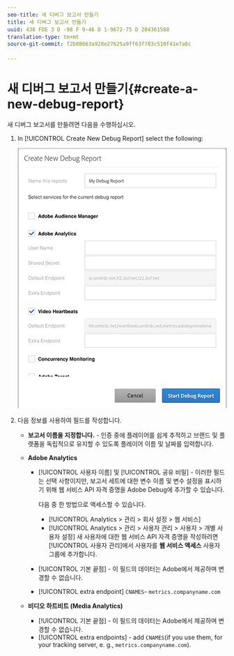 ```yaml
---
seo-title: 새 디버그 보고서 만들기
title: 새 디버그 보고서 만들기
uuid: 438 FDE 3 D -98 F 9-46 D 1-9672-75 D 204361568
translation-type: tm+mt
source-git-commit: f2b08663a928e27625a9ff63f783c510f41e7a8c

---
```



# 새 디버그 보고서 만들기{#create-a-new-debug-report}

새 디버그 보고서를 만들려면 다음을 수행하십시오.

1. In [!UICONTROL Create New Debug Report] select the following:

   ![](assets/create-new-debug-report.png)

1. 다음 정보를 사용하여 필드를 작성합니다.

   * **보고서 이름을 지정합니다.** - 인증 중에 플레이어를 쉽게 추적하고 브랜드 및 플랫폼을 독립적으로 유지할 수 있도록 플레이어 이름 및 날짜를 입력합니다.
   * **Adobe Analytics**

      * [!UICONTROL 사용자 이름] 및 [!UICONTROL 공유 비밀] - 이러한 필드는 선택 사항이지만, 보고서 세트에 대한 변수 이름 및 변수 설정을 표시하기 위해 웹 서비스 API 자격 증명을 Adobe Debug에 추가할 수 있습니다.

         다음 중 한 방법으로 액세스할 수 있습니다.

         * [!UICONTROL Analytics &gt; 관리 &gt; 회사 설정 &gt; 웹 서비스]
         * [!UICONTROL Analytics &gt; 관리 &gt; 사용자 관리 &gt; 사용자 &gt; 개별 사용자 설정] 새 사용자에 대한 웹 서비스 API 자격 증명을 작성하려면 [!UICONTROL 사용자 관리]에서 사용자를 **웹 서비스 액세스** 사용자 그룹에 추가합니다.
      * [!UICONTROL 기본 끝점] - 이 필드의 데이터는 Adobe에서 제공하며 변경할 수 없습니다.
      * [!UICONTROL extra endpoint] `CNAMES`- `metrics.companyname.com`
   * **비디오 하트비트 (Media Analytics)**

      * [!UICONTROL 기본 끝점] - 이 필드의 데이터는 Adobe에서 제공하며 변경할 수 없습니다.
      * [!UICONTROL extra endpoints] - add `CNAMES`(if you use them, for your tracking server, e. g., `metrics.companyname.com`).



